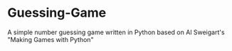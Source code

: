 # Guessing-Game
A simple number guessing game written in Python based on Al Sweigart's "Making Games with Python"
